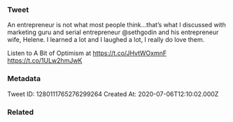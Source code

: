 ### Tweet
An entrepreneur is not what most people think…that’s what I discussed with marketing guru and serial entrepreneur @sethgodin and his entrepreneur wife, Helene. I learned a lot and I laughed a lot, I really do love them. 

Listen to A Bit of Optimism at https://t.co/JHvtWOxmnF https://t.co/1ULw2hmJwK

### Metadata
Tweet ID: 1280111765276299264
Created At: 2020-07-06T12:10:02.000Z

### Related

